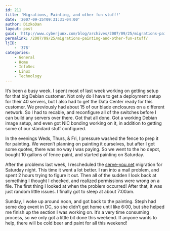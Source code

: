 ```yaml
---
id: 211
title: 'Migrations, Painting, and other fun stuff!'
date: '2007-09-25T09:31:31-04:00'
author: DizkoDan
layout: post
guid: 'http://www.cyberjunx.com/blog/archives/2007/09/25/migrations-painting-and-other-fun-stuff/'
permalink: /2007/09/25/migrations-painting-and-other-fun-stuff/
ljID:
    - '378'
categories:
    - General
    - Home
    - InfoSec
    - Linux
    - Technology
---
```


It’s been a busy week. I spent most of last week working on getting setup for that big Debian customer. Not only do I have to get a deployment setup for their 40 servers, but I also had to get the Data Center ready for this customer. We previously had about 15 of our blade enclosures on a different network. So I had to recable, and reconfigure all of the switches before I can build any servers over there. Got that all done. Got a working Debian image setup, and even got NIC bonding working on it, in addition to getting some of our standard stuff configured.

In the evenings Weds, Thurs, &amp; Fri, I pressure washed the fence to prep it for painting. We weren’t planning on painting it ourselves, but after I got some quotes, there was no way I was paying. So we went to the ho depot, bought 10 gallons of fence paint, and started painting on Saturday.

After the problems last week, I rescheduled the [serve-you.net](http://www.serve-you.net) migration for Saturday night. This time it went a lot better. I ran into a mail problem, and spent 2 hours trying to figure it out. Then all of the sudden I look back at something I thought I checked, and realized permissions were wrong on a file. The first thing I looked at when the problem occurred! After that, it was just random little issues. I finally got to sleep at about 7:00am.

Sunday, I woke up around noon, and got back to the painting. Steph had some dog event in DC, so she didn’t get home until like 6:00, but she helped me finish up the section I was working on. It’s a very time consuming process, so we only got a little bit done this weekend. If anyone wants to help, there will be cold beer and paint for all this weekend!